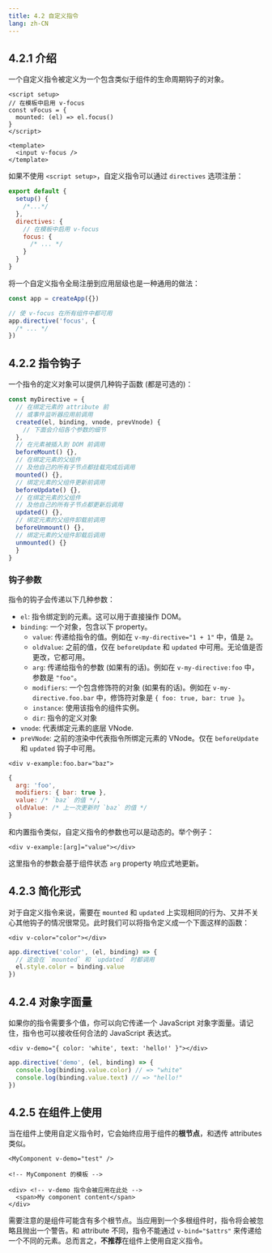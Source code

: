 ```yaml
---
title: 4.2 自定义指令
lang: zh-CN
---
```


## 4.2.1 介绍

一个自定义指令被定义为一个包含类似于组件的生命周期钩子的对象。

```vue
<script setup>
// 在模板中启用 v-focus
const vFocus = {
  mounted: (el) => el.focus()
}
</script>

<template>
  <input v-focus />
</template>
```

如果不使用 `<script setup>`，自定义指令可以通过 `directives` 选项注册：

```js
export default {
  setup() {
    /*...*/
  },
  directives: {
    // 在模板中启用 v-focus
    focus: {
      /* ... */
    }
  }
}
```

将一个自定义指令全局注册到应用层级也是一种通用的做法：

```js
const app = createApp({})

// 使 v-focus 在所有组件中都可用
app.directive('focus', {
  /* ... */
})
```

## 4.2.2 指令钩子

一个指令的定义对象可以提供几种钩子函数 (都是可选的)：

```js
const myDirective = {
  // 在绑定元素的 attribute 前
  // 或事件监听器应用前调用
  created(el, binding, vnode, prevVnode) {
    // 下面会介绍各个参数的细节
  },
  // 在元素被插入到 DOM 前调用
  beforeMount() {},
  // 在绑定元素的父组件
  // 及他自己的所有子节点都挂载完成后调用
  mounted() {},
  // 绑定元素的父组件更新前调用
  beforeUpdate() {},
  // 在绑定元素的父组件
  // 及他自己的所有子节点都更新后调用
  updated() {},
  // 绑定元素的父组件卸载前调用
  beforeUnmount() {},
  // 绑定元素的父组件卸载后调用
  unmounted() {}
  }
}
```

### 钩子参数

指令的钩子会传递以下几种参数：

- `el`: 指令绑定到的元素。这可以用于直接操作 DOM。
- `binding`: 一个对象，包含以下 property。
  - `value`: 传递给指令的值。例如在 `v-my-directive="1 + 1"` 中，值是 `2`。
  - `oldValue`: 之前的值，仅在 `beforeUpdate` 和 `updated` 中可用。无论值是否更改，它都可用。
  - `arg`: 传递给指令的参数 (如果有的话)。例如在 `v-my-directive:foo` 中，参数是 `"foo"`。
  - `modifiers`: 一个包含修饰符的对象 (如果有的话)。例如在 `v-my-directive.foo.bar` 中，修饰符对象是 `{ foo: true, bar: true }`。
  - `instance`: 使用该指令的组件实例。
  - `dir`: 指令的定义对象
- `vnode`: 代表绑定元素的底层 VNode.
- `preVNode`: 之前的渲染中代表指令所绑定元素的 VNode。仅在 `beforeUpdate` 和 `updated` 钩子中可用。

```vue
<div v-example:foo.bar="baz">
```

```js
{
  arg: 'foo',
  modifiers: { bar: true },
  value: /* `baz` 的值 */,
  oldValue: /* 上一次更新时 `baz` 的值 */
}
```

和内置指令类似，自定义指令的参数也可以是动态的。举个例子：

```vue
<div v-example:[arg]="value"></div>
```

这里指令的参数会基于组件状态 `arg` property 响应式地更新。

## 4.2.3 简化形式

对于自定义指令来说，需要在 `mounted` 和 `updated` 上实现相同的行为、又并不关心其他钩子的情况很常见。此时我们可以将指令定义成一个下面这样的函数：

```vue
<div v-color="color"></div>
```

```js
app.directive('color', (el, binding) => {
  // 这会在 `mounted` 和 `updated` 时都调用
  el.style.color = binding.value
})
```

## 4.2.4 对象字面量

如果你的指令需要多个值，你可以向它传递一个 JavaScript 对象字面量。请记住，指令也可以接收任何合法的 JavaScript 表达式。

```vue
<div v-demo="{ color: 'white', text: 'hello!' }"></div>
```

```js
app.directive('demo', (el, binding) => {
  console.log(binding.value.color) // => "white"
  console.log(binding.value.text) // => "hello!"
})
```

## 4.2.5 在组件上使用

当在组件上使用自定义指令时，它会始终应用于组件的**根节点**，和透传 attributes 类似。

```vue
<MyComponent v-demo="test" />
```

```vue
<!-- MyComponent 的模板 -->

<div> <!-- v-demo 指令会被应用在此处 -->
  <span>My component content</span>
</div>
```

需要注意的是组件可能含有多个根节点。当应用到一个多根组件时，指令将会被忽略且抛出一个警告。和 attribute 不同，指令不能通过 `v-bind="$attrs"` 来传递给一个不同的元素。总而言之，**不推荐**在组件上使用自定义指令。
